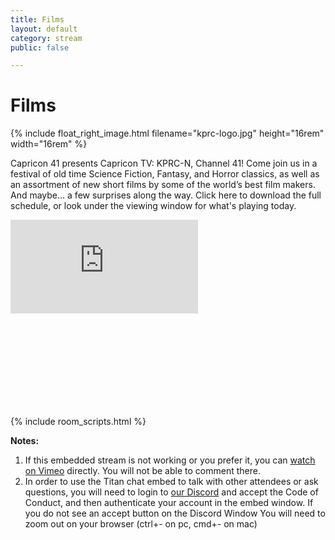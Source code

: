 ```yaml
---
title: Films
layout: default
category: stream
public: false

---
```

# Films

{% include float_right_image.html filename="kprc-logo.jpg" height="16rem" width="16rem" %}

Capricon 41 presents Capricon TV: KPRC-N, Channel 41! Come join us in a festival of old time Science Fiction, Fantasy, and Horror classics, as well as an assortment of new short films by some of the world’s best film makers. And maybe… a few surprises along the way. Click here to download the full schedule, or look under the viewing window for what's playing today.

<iframe
  src="https://vimeo.com/event/654823/embed"
  frameborder="0"
  allow="autoplay; fullscreen; picture-in-picture"
  allowfullscreen
  class="convention-video"
></iframe>

<iframe frameborder="0" class="convention-chat">
</iframe>

<script src="https://unpkg.com/dayjs@1.8.21/dayjs.min.js"></script>
<script>
const even = "802942451584598076";
const odd = "802942451584598076";
</script>
{% include room_scripts.html %}

**Notes:**

1. If this embedded stream is not working or you prefer it, you can [watch on Vimeo](https://vimeo.com/event/654823/) directly. You will not be able to comment there.
2. In order to use the Titan chat embed to talk with other attendees or ask questions, you will need to login to [our Discord](https://discord.gg/Hra39Zkrhf) and accept the Code of Conduct, and then authenticate your account in the embed window. If you do not see an accept button on the Discord Window You will need to zoom out on your browser (ctrl+- on pc, cmd+- on mac)